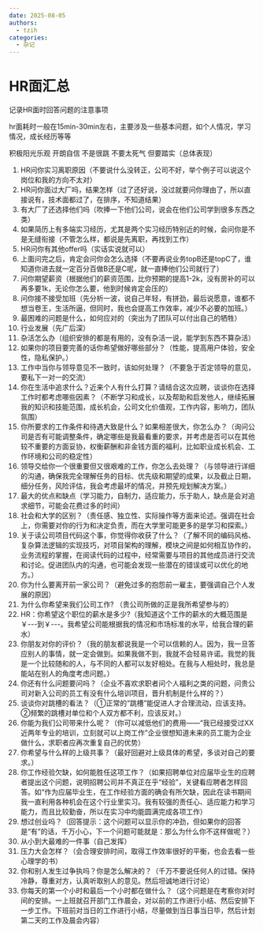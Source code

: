 ```yaml
---
date: 2025-08-05
authors:
  - tzih
categories: 
  - 杂记
---
```


# HR面汇总

记录HR面时回答问题的注意事项

<!-- more -->

hr面耗时一般在15min-30min左右，主要涉及一些基本问题，如个人情况，学习情况，成长经历等等

积极阳光乐观 开朗自信 不是很跳 不要太死气 但要踏实（总体表现）

1. HR问你实习离职原因（不要说什么没转正，公司不好，举个例子可以说这个岗位和我的方向不太对）
2. HR问你面过大厂吗，结果怎样（过了还好说，没过就要问你理由了，所以直接说有，技术面都过了，在排序，不知道结果）
3. 有大厂了还选择他们吗（吹捧一下他们公司，说会在他们公司学到很多东西之类）
4. 如果简历上有多端实习经历，尤其是两个实习经历特别近的时候，会问你是不是无缝衔接（不管怎么样，都说是先离职，再找到工作）
5. HR问你有其他offer吗（实话实说就可以）
6. 上面问完之后，肯定会问你会怎么选择（不要再说业务topB还是topC了，谁知道你进去就一定百分百做B还是C呢，就一直捧他们公司就行了）
7. 问你期望薪资（根据他们的薪资范围，比你预期的提高1-2k，没有房补的可以再多要1k，无论你怎么要，他到时候肯定会压的）
8. 问你接不接受加班（先分析一波，说自己年轻，有拼劲，最后说愿意，谁都不想当卷王，生活所逼，但同时，我也会提高工作效率，减少不必要的加班。）
9. 最困难的问题是什么，如何应对的（突出为了团队可以付出自己的牺牲）
10. 行业发展（先广后深）
11. 杂活怎么办（组织安排的都是有用的，没有杂活一说，能学到东西不算杂活）
12. 如果你的项目要完善的话你希望做好哪些部分？（性能，提高用户体验，安全性，隐私保护。）
13. 工作中当你与领导意见不一致时，该如何处理？（不要急于否定领导的意见，要私下一对一的交流）
14. 你在生活中追求什么？近来个人有什么打算？请结合这次应聘，谈谈你在选择工作时都考虑哪些因素？（不断学习和成长，以及帮助和启发他人，继续拓展我的知识和技能范围，成长机会，公司文化价值观，工作内容，影响力，团队氛围）
15. 你所要求的工作条件和待遇大致是什么？如果相差很大，你怎么办？（询问公司是否有可能调整条件，确定哪些是我最看重的要求，并考虑是否可以在其他较不重要的方面妥协，权衡薪酬和非金钱方面的福利，比如职业成长机会、工作环境和公司的稳定性）
16. 领导交给你一个很重要但又很艰难的工作，你怎么去处理？（与领导进行详细的沟通，确保我完全理解任务的目标、优先级和期望的成果，以及截止日期，细分任务，风险评估，我会考虑最坏的情况，并预先规划解决方案。）
17. 最大的优点和缺点（学习能力，自制力，适应能力，乐于助人，缺点是会对追求细节，可能会花费过多的时间）
18. 社会和大学的区别？（责任感、独立性、实际操作等方面来论述。强调在社会上，你需要对你的行为和决定负责，而在大学里可能更多的是学习和探索。）
19. 关于读公司项目代码这个事，你觉得你收获了什么？（了解不同的编码风格、复杂算法逻辑的实现技巧，对项目架构的理解，模块之间是如何相互协作的，业务流程的掌握，在阅读代码的过程中，经常需要与项目的其他成员进行交流和讨论。促进团队内的沟通，也可能会发现一些潜在的错误或可以优化的地方。）
20. 你为什么要离开前一家公司？（避免过多的抱怨前一雇主，要强调自己个人发展的原因）
21. 为什么你希望来我们公司工作? （贵公司所做的正是我所希望参与的）
22. HR：你希望这个职位的薪水是多少?（我知道这个工作的薪水的大概范围是￥---到￥---。我希望公司能根据我的情况和市场标准的水平，给我合理的薪水）
23. 你朋友对你的评价？（我的朋友都说我是一个可以信赖的人。因为，我一旦答应别人的事情，就一定会做到。如果我做不到，我就不会轻易许诺。我觉的我是一个比较随和的人，与不同的人都可以友好相处。在我与人相处时，我总是能站在别人的角度考虑问题。）
24. 你还有什么问题要问吗？（企业不喜欢求职者问个人福利之类的问题，问贵公司对新入公司的员工有没有什么培训项目，晋升机制是什么样的？）
25. 谈谈你对跳槽的看法？（①正常的“跳槽”能促进人才合理流动，应该支持。②频繁的跳槽对单位和个人双方都不利，应该反对。）
26. 你能为我们公司带来什么呢？（你可以减低他们的费用——“我已经接受过XX近两年专业的培训，立刻就可以上岗工作”企业很想知道未来的员工能为企业做什么，求职者应再次重复自己的优势）
27. 你希望与什么样的上级共事？（最好回避对上级具体的希望，多谈对自己的要求。）
28. 你工作经验欠缺，如何能胜任这项工作？（如果招聘单位对应届毕业生的应聘者提出这个问题，说明招聘公司并不真正在乎“经验”，关键看应聘者怎样回答。如“作为应届毕业生，在工作经验方面的确会有所欠缺，因此在读书期间我一直利用各种机会在这个行业里实习。我有较强的责任心、适应能力和学习能力，而且比较勤奋，所以在实习中均能圆满完成各项工作）
29. 想过创业吗？（回答提示：这个问题可以显示你的冲劲，但如果你的回答是“有”的话，千万小心，下一个问题可能就是：那么为什么你不这样做呢？）
30. 从小到大最难的一件事（自己发挥）
31. 压力大会怎样？（会合理安排时间，取得工作效率很好的平衡，也会去看一些心理学的书）
32. 你和别人发生过争执吗？你是怎么解决的？（千万不要说任何人的过错。保持冷静，尊重对方，认真听取别人的意见。然后坦诚地进行讨论）
33. 你每天的第一个小时和最后一个小时都在做什么？（这个问题是在考察你对时间的安排。一上班就召开部门工作晨会，对以前的工作进行小结、然后安排下一步工作。下班前对当日的工作进行小结，尽量做到当日事当日毕，然后计划第二天的工作及晨会内容）